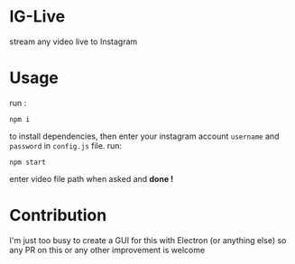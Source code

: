 # IG-Live
stream any video live to Instagram

# Usage
 run :
 ```
 npm i
 ```
 to install dependencies, then enter your instagram account `username` and `password` in `config.js` file. run:
 ```
 npm start
 ```
 enter video file path when asked and __done !__
 
 # Contribution
 I'm just too busy to create a GUI for this with Electron (or anything else) so any PR on this or any other improvement is welcome
